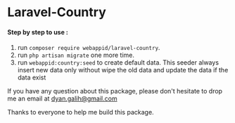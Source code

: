 # Laravel-Country


#### Step by step to use :

1. run `composer require webappid/laravel-country`.
2. run `php artisan migrate` one more time.
3. run `webappid:country:seed` to create default data. This seeder always insert new data only without wipe the old data and update the data if the data exist

If you have any question about this package, please don't hesitate to drop me an email at dyan.galih@gmail.com

Thanks to everyone to help me build this package. 